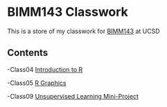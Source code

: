 # BIMM143 Classwork

This is a store of my classwork for [BIMM143](https://bioboot.github.io/bimm143_W19/) at UCSD

## Contents
-Class04 [Introduction to R]()

-Class05 [R Graphics](https://github.com/nluevit/bimm143/blob/master/class5/class5.R) 

-Class09 [Unsupervised Learning Mini-Project](https://github.com/nluevit/bimm143/blob/master/class9/class9.Rmd)

